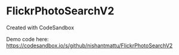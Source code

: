 # FlickrPhotoSearchV2
Created with CodeSandbox

Demo code here: https://codesandbox.io/s/github/nishantmattu/FlickrPhotoSearchV2
